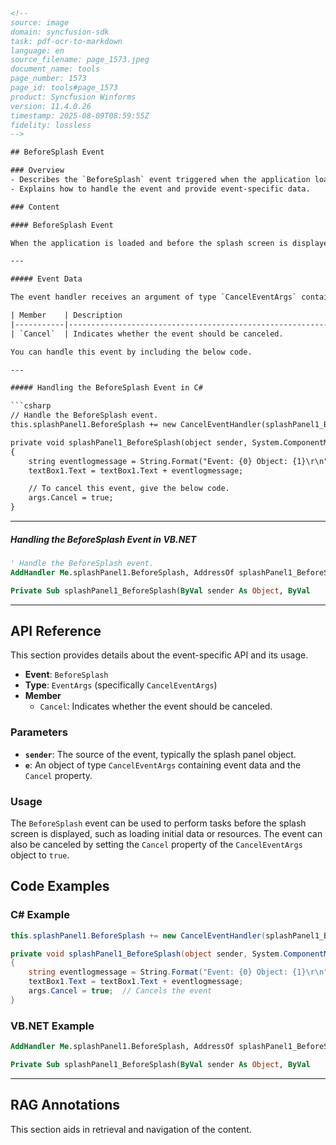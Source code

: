 ```html
<!-- 
source: image
domain: syncfusion-sdk
task: pdf-ocr-to-markdown
language: en
source_filename: page_1573.jpeg
document_name: tools
page_number: 1573
page_id: tools#page_1573
product: Syncfusion Winforms
version: 11.4.0.26
timestamp: 2025-08-09T08:59:55Z
fidelity: lossless
-->

## BeforeSplash Event

### Overview
- Describes the `BeforeSplash` event triggered when the application loads before the splash screen is displayed.
- Explains how to handle the event and provide event-specific data.

### Content

#### BeforeSplash Event

When the application is loaded and before the splash screen is displayed, the BeforeSplash event will be triggered.

---

##### Event Data

The event handler receives an argument of type `CancelEventArgs` containing data related to this event. The following `CancelEventArgs` member provides information specific to this event.

| Member    | Description                                                                                          |
|-----------|------------------------------------------------------------------------------------------------------|
| `Cancel`  | Indicates whether the event should be canceled.                                                     |

You can handle this event by including the below code.

---

##### Handling the BeforeSplash Event in C#

```csharp
// Handle the BeforeSplash event.
this.splashPanel1.BeforeSplash += new CancelEventHandler(splashPanel1_BeforeSplash);

private void splashPanel1_BeforeSplash(object sender, System.ComponentModel.CancelEventArgs e)
{
    string eventlogmessage = String.Format("Event: {0} Object: {1}\r\n", "BeforeSplash", ((Control)sender).Name);
    textBox1.Text = textBox1.Text + eventlogmessage;

    // To cancel this event, give the below code.
    args.Cancel = true;
}
```

---

##### Handling the BeforeSplash Event in VB.NET

```vb
' Handle the BeforeSplash event.
AddHandler Me.splashPanel1.BeforeSplash, AddressOf splashPanel1_BeforeSplash

Private Sub splashPanel1_BeforeSplash(ByVal sender As Object, ByVal
```

---

## API Reference

This section provides details about the event-specific API and its usage.

* **Event**: `BeforeSplash`
* **Type**: `EventArgs` (specifically `CancelEventArgs`)
* **Member**
    - `Cancel`: Indicates whether the event should be canceled.

### Parameters

- **`sender`**: The source of the event, typically the splash panel object.
- **`e`**: An object of type `CancelEventArgs` containing event data and the `Cancel` property.

### Usage

The `BeforeSplash` event can be used to perform tasks before the splash screen is displayed, such as loading initial data or resources. The event can also be canceled by setting the `Cancel` property of the `CancelEventArgs` object to `true`.

## Code Examples

### C# Example

```csharp
this.splashPanel1.BeforeSplash += new CancelEventHandler(splashPanel1_BeforeSplash);

private void splashPanel1_BeforeSplash(object sender, System.ComponentModel.CancelEventArgs e)
{
    string eventlogmessage = String.Format("Event: {0} Object: {1}\r\n", "BeforeSplash", ((Control)sender).Name);
    textBox1.Text = textBox1.Text + eventlogmessage;
    args.Cancel = true;  // Cancels the event
}
```

### VB.NET Example

```vb
AddHandler Me.splashPanel1.BeforeSplash, AddressOf splashPanel1_BeforeSplash

Private Sub splashPanel1_BeforeSplash(ByVal sender As Object, ByVal
```

---

## RAG Annotations

This section aids in retrieval and navigation of the content.

<!-- tags: [Syncfusion, WinForms, Event, BeforeSplash, CancelEventArgs] keywords: [BeforeSplash event, CancelEventArgs, Splash Screen, C#, VB.NET, Event Handler, Event Cancellation] -->
```